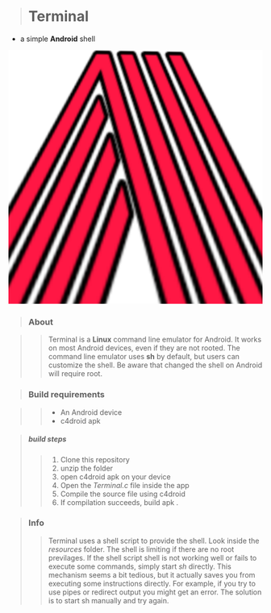 > # Terminal 
- a simple **Android** shell

![icon](icon.png "Title")



> ### About


>> Terminal is a **Linux** command line emulator for Android. It works on most Android devices, even if they are not rooted. The command line emulator uses **sh** by default, but users can customize the shell. Be aware that changed the shell on Android will require root.


> ### Build requirements

>> * An Android device 
>> * c4droid apk

> ##### build steps
>> 1. Clone this repository
>> 2. unzip the folder
>> 3. open c4droid apk on your device
>> 4. Open the *Terminal.c* file inside the app
>> 5. Compile the source file using c4droid
>> 6. If compilation succeeds, build apk .


> ### Info
>> Terminal uses a shell script to provide the shell. Look inside the *resources* folder. The shell is limiting if there are no root previlages. If the shell script shell is not working well or fails to execute some commands, simply start *sh* directly. This mechanism seems a bit tedious, but it actually saves you from executing some instructions directly. For example, if you try to use pipes or redirect output you might get an error. The solution is to start sh manually and try again. 
